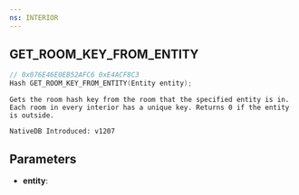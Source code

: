 ```yaml
---
ns: INTERIOR
---
```

## GET_ROOM_KEY_FROM_ENTITY

```c
// 0x076E46E0EB52AFC6 0xE4ACF8C3
Hash GET_ROOM_KEY_FROM_ENTITY(Entity entity);
```

```
Gets the room hash key from the room that the specified entity is in. Each room in every interior has a unique key. Returns 0 if the entity is outside.

NativeDB Introduced: v1207
```

## Parameters
* **entity**:
